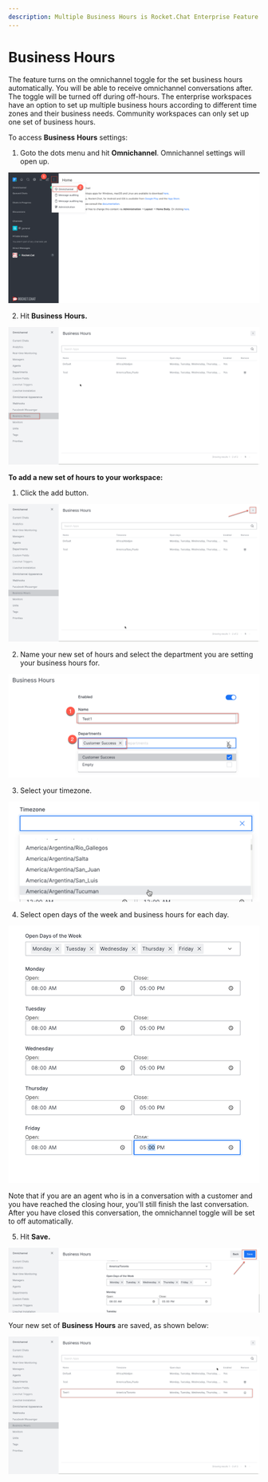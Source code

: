 ```yaml
---
description: Multiple Business Hours is Rocket.Chat Enterprise Feature
---
```


# Business Hours

The feature turns on the omnichannel toggle for the set business hours automatically. You will be able to receive omnichannel conversations after. The toggle will be turned off during off-hours. The enterprise workspaces have an option to set up multiple business hours according to different time zones and their business needs. Community workspaces can only set up one set of business hours.

To access **Business** **Hours** settings:

1. Goto the dots menu and hit **Omnichannel**. Omnichannel settings will open up.

![](../../.gitbook/assets/0%20%281%29.png)

2. Hit **Business** **Hours.**

![](../../.gitbook/assets/1%20%281%29.png)

**To add a new set of hours to your workspace:**

1. Click the add button.

![](../../.gitbook/assets/2%20%281%29.png)

2. Name your new set of hours and select the department you are setting your business hours for.

![](../../.gitbook/assets/3%20%281%29.png)

3.  Select your timezone.

![](../../.gitbook/assets/4%20%281%29.png)

4.  Select open days of the week and business hours for each day.

![](../../.gitbook/assets/5%20%281%29.png)

Note that if you are an agent who is in a conversation with a customer and you have reached the closing hour, you'll still finish the last conversation. After you have closed this conversation, the omnichannel toggle will be set to off automatically.

5.  Hit **Save.**

![](../../.gitbook/assets/6%20%281%29.png)

Your new set of **Business** **Hours** are saved, as shown below:

![](../../.gitbook/assets/7%20%281%29.png)

